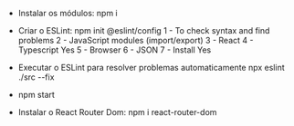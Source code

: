 * Instalar os módulos:
npm i

* Criar o ESLint:
npm init @eslint/config
1 - To check syntax and find problems
2 - JavaScript modules (import/export)
3 - React
4 - Typescript Yes
5 - Browser
6 - JSON
7 - Install Yes

* Executar o ESLint para resolver problemas automaticamente
npx eslint ./src --fix

* npm start

* Instalar o React Router Dom:
npm i react-router-dom